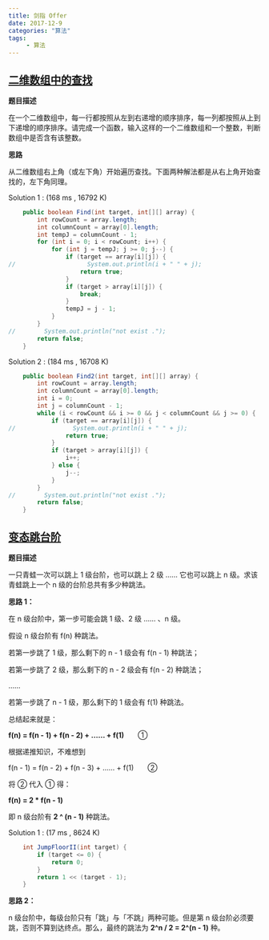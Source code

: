 ```yaml
---
title: 剑指 Offer
date: 2017-12-9
categories: "算法"
tags:
     - 算法
---
```







## [二维数组中的查找](https://www.nowcoder.com/practice/abc3fe2ce8e146608e868a70efebf62e?tpId=13&tqId=11154&tPage=1&rp=1&ru=/ta/coding-interviews&qru=/ta/coding-interviews/question-ranking)

**题目描述**

在一个二维数组中，每一行都按照从左到右递增的顺序排序，每一列都按照从上到下递增的顺序排序。请完成一个函数，输入这样的一个二维数组和一个整数，判断数组中是否含有该整数。

**思路**

从二维数组右上角（或左下角）开始遍历查找。下面两种解法都是从右上角开始查找的，左下角同理。

Solution 1 : (168 ms , 16792 K)

```Java
    public boolean Find(int target, int[][] array) {
        int rowCount = array.length;
        int columnCount = array[0].length;
        int tempJ = columnCount - 1;
        for (int i = 0; i < rowCount; i++) {
            for (int j = tempJ; j >= 0; j--) {
                if (target == array[i][j]) {
//                    System.out.println(i + " " + j);
                    return true;
                }
                if (target > array[i][j]) {
                    break;
                }
                tempJ = j - 1;
            }
        }
//        System.out.println("not exist .");
        return false;
    }
```

Solution 2 : (184 ms , 16708 K)

```Java
    public boolean Find2(int target, int[][] array) {
        int rowCount = array.length;
        int columnCount = array[0].length;
        int i = 0;
        int j = columnCount - 1;
        while (i < rowCount && i >= 0 && j < columnCount && j >= 0) {
            if (target == array[i][j]) {
//                System.out.println(i + " " + j);
                return true;
            }
            if (target > array[i][j]) {
                i++;
            } else {
                j--;
            }
        }
//        System.out.println("not exist .");
        return false;
    }
```

## [变态跳台阶](https://www.nowcoder.com/practice/22243d016f6b47f2a6928b4313c85387?tpId=13&tqId=11162&tPage=1&rp=1&ru=/ta/coding-interviews&qru=/ta/coding-interviews/question-ranking)

**题目描述**

一只青蛙一次可以跳上 1 级台阶，也可以跳上 2 级 …… 它也可以跳上 n 级。求该青蛙跳上一个 n 级的台阶总共有多少种跳法。

**思路 1：**

在 n 级台阶中，第一步可能会跳 1 级、2 级 …… 、n 级。

假设 n 级台阶有 f(n) 种跳法。

若第一步跳了 1 级，那么剩下的 n - 1 级会有 f(n - 1) 种跳法； 

若第一步跳了 2 级，那么剩下的 n - 2 级会有 f(n - 2) 种跳法；

……

若第一步跳了 n - 1 级，那么剩下的 1 级会有 f(1) 种跳法。

总结起来就是：

**f(n) = f(n - 1) + f(n - 2) + …… + f(1)**  &nbsp; &nbsp; &nbsp; ①

根据递推知识，不难想到

f(n - 1) = f(n - 2) + f(n - 3) + …… + f(1)  &nbsp; &nbsp; &nbsp; ②

将 ② 代入 ① 得：

**f(n) = 2 * f(n - 1)**

即 n 级台阶有 **2 ^ (n - 1)** 种跳法。

Solution 1 : (17 ms , 8624 K)

```Java
    int JumpFloorII(int target) {
        if (target <= 0) {
            return 0;
        }
        return 1 << (target - 1);
    }
```

**思路 2：**

n 级台阶中，每级台阶只有「跳」与「不跳」两种可能。但是第 n 级台阶必须要跳，否则不算到达终点。那么，最终的跳法为 **2^n / 2 = 2^(n - 1)** 种。


